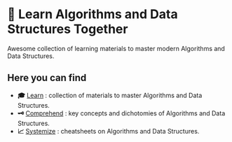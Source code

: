 # 🧭 Learn Algorithms and Data Structures Together

Awesome collection of learning materials to master modern Algorithms and Data Structures.

## Here you can find

- __:mortar_board:__ [Learn](./learn.md) : collection of materials to master Algorithms and Data Structures.
- __:old_key:__ [Comprehend](./concepts.md) : key concepts and dichotomies of Algorithms and Data Structures.
- __:chart_with_upwards_trend:__ [Systemize](./cheatsheets.md) : cheatsheets on Algorithms and Data Structures.
